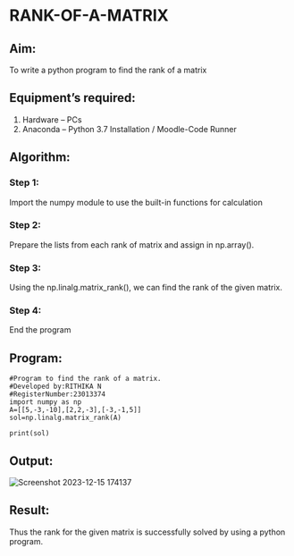# RANK-OF-A-MATRIX
## Aim:
To write a python program to find the rank of a matrix
## Equipment’s required:
1. 	Hardware – PCs
2. 	Anaconda – Python 3.7 Installation / Moodle-Code Runner
## Algorithm:
### Step 1: 
Import the numpy module to use the built-in functions for calculation

### Step 2: 
Prepare the lists from each rank of matrix and assign in np.array().

### Step 3:
Using the np.linalg.matrix_rank(), we can find the rank of the given matrix.

### Step 4: 
End the program

## Program:
```
#Program to find the rank of a matrix.
#Developed by:RITHIKA N
#RegisterNumber:23013374
import numpy as np
A=[[5,-3,-10],[2,2,-3],[-3,-1,5]]
sol=np.linalg.matrix_rank(A)

print(sol)
```
## Output:
![Screenshot 2023-12-15 174137](https://github.com/Rithikachezhian/RANK-OF-A-MATRIX/assets/145742406/713da654-c8eb-4b78-80a1-0f29c0c12265)

## Result:
Thus the rank for the given matrix is successfully solved by  using a python program.

